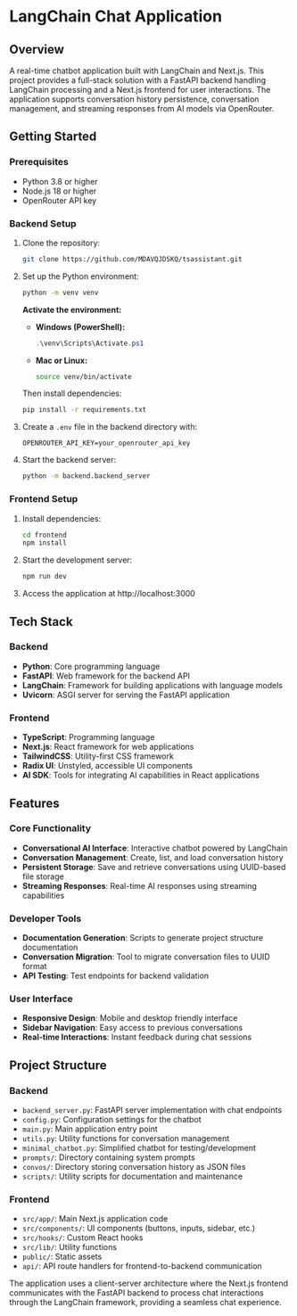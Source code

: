 # LangChain Chat Application

## Overview
A real-time chatbot application built with LangChain and Next.js. This project provides a full-stack solution with a FastAPI backend handling LangChain processing and a Next.js frontend for user interactions. The application supports conversation history persistence, conversation management, and streaming responses from AI models via OpenRouter.

## Getting Started

### Prerequisites
- Python 3.8 or higher
- Node.js 18 or higher
- OpenRouter API key

### Backend Setup
1. Clone the repository:
   ```bash
   git clone https://github.com/MDAVQJDSKQ/tsassistant.git
   ```

2. Set up the Python environment:
   ```bash
   python -m venv venv
   ```

   **Activate the environment:**

   - **Windows (PowerShell):**
     ```powershell
     .\venv\Scripts\Activate.ps1
     ```

   - **Mac or Linux:**
     ```bash
     source venv/bin/activate
     ```

   Then install dependencies:
   ```bash
   pip install -r requirements.txt
   ```

3. Create a `.env` file in the backend directory with:
   ```
   OPENROUTER_API_KEY=your_openrouter_api_key
   ```

4. Start the backend server:
   ```bash
   python -m backend.backend_server
   ```

### Frontend Setup
1. Install dependencies:
   ```bash
   cd frontend
   npm install
   ```

2. Start the development server:
   ```bash
   npm run dev
   ```

3. Access the application at http://localhost:3000

## Tech Stack

### Backend
- **Python**: Core programming language
- **FastAPI**: Web framework for the backend API
- **LangChain**: Framework for building applications with language models
- **Uvicorn**: ASGI server for serving the FastAPI application

### Frontend
- **TypeScript**: Programming language
- **Next.js**: React framework for web applications
- **TailwindCSS**: Utility-first CSS framework
- **Radix UI**: Unstyled, accessible UI components
- **AI SDK**: Tools for integrating AI capabilities in React applications

## Features

### Core Functionality
- **Conversational AI Interface**: Interactive chatbot powered by LangChain
- **Conversation Management**: Create, list, and load conversation history
- **Persistent Storage**: Save and retrieve conversations using UUID-based file storage
- **Streaming Responses**: Real-time AI responses using streaming capabilities

### Developer Tools
- **Documentation Generation**: Scripts to generate project structure documentation
- **Conversation Migration**: Tool to migrate conversation files to UUID format
- **API Testing**: Test endpoints for backend validation

### User Interface
- **Responsive Design**: Mobile and desktop friendly interface
- **Sidebar Navigation**: Easy access to previous conversations
- **Real-time Interactions**: Instant feedback during chat sessions

## Project Structure

### Backend
- `backend_server.py`: FastAPI server implementation with chat endpoints
- `config.py`: Configuration settings for the chatbot
- `main.py`: Main application entry point
- `utils.py`: Utility functions for conversation management
- `minimal_chatbot.py`: Simplified chatbot for testing/development
- `prompts/`: Directory containing system prompts
- `convos/`: Directory storing conversation history as JSON files
- `scripts/`: Utility scripts for documentation and maintenance

### Frontend
- `src/app/`: Main Next.js application code
- `src/components/`: UI components (buttons, inputs, sidebar, etc.)
- `src/hooks/`: Custom React hooks
- `src/lib/`: Utility functions
- `public/`: Static assets
- `api/`: API route handlers for frontend-to-backend communication

The application uses a client-server architecture where the Next.js frontend communicates with the FastAPI backend to process chat interactions through the LangChain framework, providing a seamless chat experience.